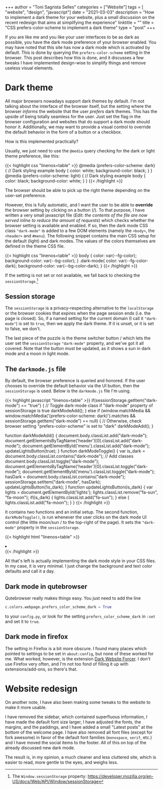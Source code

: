 +++
author = "Toni Sagrista Selles"
categories = ["Website"]
tags = [ "website", "design", "javascript"]
date = "2021-03-03"
description = "How to implement a dark theme for your website, plus a small discussion on the recent redesign that aims at simplifying the experience"
linktitle = ""
title = "CSS prefers-color-scheme to implement a dark theme"
type = "post"
+++

If you are like me and you like your user interfaces to be as dark as possible, you have the dark mode preference of your browser enabled. You may have noted that this site has now a dark mode which is activated by default. This is done by querying the ``prefers-color-scheme`` setting in the browser. This post describes how this is done, and it discusses a few tweaks I have implemented design-wise to simplify things and remove useless visual elements.

<!--more-->

Dark theme
==========

All major browsers nowadays support dark themes by default. I'm not talking about the interface of the browser itself, but the setting where the browser *informs* the website that the user *prefers* dark themes. This has the upside of being totally seamless for the user. Just set the flag in the browser configuration and websites that do support a dark mode should honor it. Additionally, we may want to provide a visual control to override the default behavior in the form of a button or a checkbox. 

How is this implemented practically? 

Usually, we just need to use the `@media` query checking for the dark or light theme preference, like this:

{{< highlight css "linenos=table" >}}
@media (prefers-color-scheme: dark) {
    // Dark styling example
    body {
        color: white;
        background-color: black;
    }
}
@media (prefers-color-scheme: light) {
    // Dark styling example
    body {
        color: black;
        background-color: white;
    }
}
{{< /highlight >}}

The browser should be able to pick up the right theme depending on the user-set preference.

However, this is fully automatic, and I want the user to be able to **override** the browser setting by clicking on a button (<i class="fa fa-moon"></i>/<i class="fa fa-sun"></i>). To that purpose, I have written a very small javascript file (*Edit: the contents of the file are now served inline to reduce the amount of requests*) which checks whether the browser setting is available and enabled. If so, then the dark mode CSS class `"dark-mode"` is added to a few DOM elements (namely the `<body>`, the `<header>` and `#menu`). The following snippet contains the main CSS setup for the default (light) and dark modes. The values of the colors themselves are defined in the theme CSS file.

{{< highlight css "linenos=table" >}}
body {
    color: var(--fg-color);
    background-color: var(--bg-color);
}
.dark-mode{
    color: var(--fg-color-dark);
    background-color: var(--bg-color-dark);
}
{{< /highlight >}}

If the setting is not set or not available, we fall back to checking the `sessionStorage`.[^sessSt] 

Session storage
---------------

The ``sessionStorage`` is a privacy-respecting alternative to the ``localStorage`` or the browser cookies that expires when the page session ends (i.e. the page is closed). So, if a named setting for the current domain (I call it ``"dark-mode"``) is set to ``true``, then we apply the dark theme. If it is unset, or it is set to false, we don't. 

The last piece of the puzzle is the theme switcher button <i class="fa fa-moon"></i>/<i class="fa fa-sun"></i> which lets the user set the ``sessionStorage`` ``"dark-mode"`` property, and we've got it all covered. Note that the button must be updated, as it shows a sun in dark mode and a moon in light mode.

The ``darkmode.js`` file
------------------------

By default, the browser preference is queried and honored. If the user chooses to override the default behavior via the UI button, then the ``sessionStorage`` is used. Below is the ``darkmode.js`` file I'm using.

{{< highlight javascript "linenos=table" >}}
if(sessionStorage.getItem("dark-mode") == "true") {
    // Toggle dark-mode class if "dark-mode" property of sessionStorage is true
    darkModeAdd();
} else if (window.matchMedia && 
    window.matchMedia('(prefers-color-scheme: dark)').matches && 
    sessionStorage.getItem("dark-mode") == null) {
    // Otherwise, check browser setting "prefers-color-scheme" is set to "dark"
    darkModeAdd();
}

function darkModeAdd() {
    document.body.classList.add("dark-mode");
    document.getElementsByTagName('header')[0].classList.add("dark-mode");
    document.getElementById('menu').classList.add("dark-mode");
    updateLightsButton(true);
}
function darkModeToggle() {
    var is_dark = document.body.classList.contains("dark-mode");
    // Add classes
    document.body.classList.toggle("dark-mode");
    document.getElementsByTagName('header')[0].classList.toggle("dark-mode");
    document.getElementById('menu').classList.toggle("dark-mode");
    hasDark = document.body.classList.contains("dark-mode");
    sessionStorage.setItem("dark-mode", hasDark);
    updateLightsButton(!is_dark);
}
function updateLightsButton(is_dark) {
    var lights = document.getElementById('lights');
    lights.classList.remove("fa-sun", "fa-moon");
    if(is_dark) {
       lights.classList.add("fa-sun"); 
    } else {
       lights.classList.add("fa-moon"); 
    }
}
{{< /highlight >}}

It contains two functions and an initial setup. The second function, ``darkModeToggle()``, is run whenever the user clicks on the dark mode UI control (the little moon/sun <i class="fa fa-moon"></i>/<i class="fa fa-sun"></i> to the top-right of the page). It sets the ``"dark-mode"`` property in the ``sessionStorage``. 

{{< highlight html "linenos=table" >}}
<li class="menu">
    <a href="javascript:darkModeToggle()" style="border: none;" title="Toggle dark mode">
        <i class="fa fa-lightbulb-o" aria-hidden="true"></i>
    </a>
</li>
{{< /highlight >}}


All that's left is actually implementing the dark mode style in your CSS files. In my case, it is very minimal. I just change the background and text color defaults and call it a day.

Dark mode in qutebrowser
------------------------

Qutebrowser really makes things easy. You just need to add the line

```python
c.colors.webpage.prefers_color_scheme_dark = True
```
to your ``config.py``, or look for the setting ``prefers_color_scheme_dark`` in ``:set`` and set it to ``true``.

Dark mode in firefox
--------------------

The setting in Firefox is a bit more obscure. I found many places which pointed to settings to be set in ``about:config``, but none of these worked for me. What worked, however, is the extension [Dark Website Forcer](https://addons.mozilla.org/en-US/firefox/addon/dark-mode-website-switcher). I don't use Firefox very often, and I'm not too fond of filling it up with extensions/add-ons, so there's that.

Website redesign
================

On another note, I have also been making some tweaks to the website to make it more usable. 

I have removed the sidebar, which contained superfluous information, I have made the default font size larger, I have adjusted the fonts, the margins, and the paddings, and I have added a small "Latest posts" at the bottom of the welcome page. I have also removed all font files (except for fork awesome) in favor of the default font families (``monospace``, ``serif``, etc.) and I have moved the social items to the footer. All of this on top of the already discussed new dark mode.

The result is, in my opinion, a much cleaner and less cluttered site, which is easier to read, more gentle to the eyes, and weighs less.

[^sessSt]: The `Window.sessionStorage` property: https://developer.mozilla.org/en-US/docs/Web/API/Window/sessionStorage
